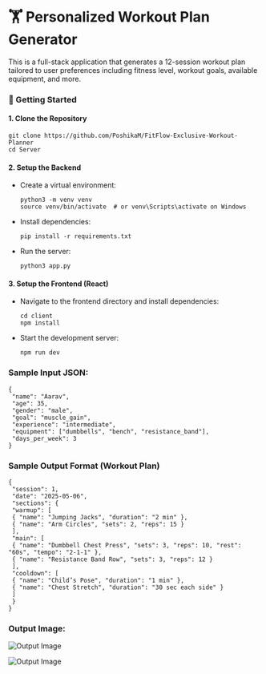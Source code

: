 # 🏋️ Personalized Workout Plan Generator
This is a full-stack application that generates a 12-session workout plan tailored to user preferences including fitness level, workout goals, available equipment, and more.

### 🚀 Getting Started
#### 1. Clone the Repository
```
git clone https://github.com/PoshikaM/FitFlow-Exclusive-Workout-Planner
cd Server
```
#### 2. Setup the Backend
- Create a virtual environment:

  ```
  python3 -m venv venv
  source venv/bin/activate  # or venv\Scripts\activate on Windows
  ```
- Install dependencies:
  ```
  pip install -r requirements.txt
  ```
- Run the server:
  ```
  python3 app.py
  ```
#### 3. Setup the Frontend (React)
- Navigate to the frontend directory and install dependencies:
  ```
  cd client
  npm install
  ```
- Start the development server:
  ```
  npm run dev
  ```
### Sample Input JSON:
```
{ 
 "name": "Aarav", 
 "age": 35, 
 "gender": "male", 
 "goal": "muscle_gain", 
 "experience": "intermediate", 
 "equipment": ["dumbbells", "bench", "resistance_band"], 
 "days_per_week": 3 
}
```
### Sample Output Format (Workout Plan) 
```
{ 
 "session": 1, 
 "date": "2025-05-06", 
 "sections": { 
 "warmup": [ 
 { "name": "Jumping Jacks", "duration": "2 min" }, 
 { "name": "Arm Circles", "sets": 2, "reps": 15 } 
 ], 
 "main": [ 
 { "name": "Dumbbell Chest Press", "sets": 3, "reps": 10, "rest": "60s", "tempo": "2-1-1" }, 
 { "name": "Resistance Band Row", "sets": 3, "reps": 12 } 
 ], 
 "cooldown": [ 
 { "name": "Child’s Pose", "duration": "1 min" }, 
 { "name": "Chest Stretch", "duration": "30 sec each side" } 
 ] 
 } 
} 
```
### Output Image:
![Output Image](https://github.com/user-attachments/assets/11f48924-b35d-4e61-ae72-9a671e47ca4c)

![Output Image](https://github.com/user-attachments/assets/839eff18-0f8f-4585-9d4c-d29b257fc626)
